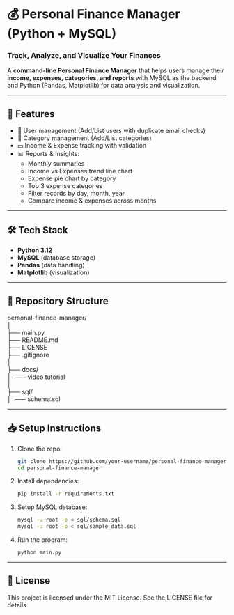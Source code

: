 # 💰 Personal Finance Manager (Python + MySQL)
### Track, Analyze, and Visualize Your Finances

A **command-line Personal Finance Manager** that helps users manage their **income, expenses, categories, and reports** with MySQL as the backend and Python (Pandas, Matplotlib) for data analysis and visualization.

---

## 🚀 Features
- 👤 User management (Add/List users with duplicate email checks)
- 📂 Category management (Add/List categories)
- 💵 Income & Expense tracking with validation
- 📊 Reports & Insights:
  - Monthly summaries
  - Income vs Expenses trend line chart
  - Expense pie chart by category
  - Top 3 expense categories
  - Filter records by day, month, year
  - Compare income & expenses across months

---

## 🛠️ Tech Stack
- **Python 3.12**
- **MySQL** (database storage)
- **Pandas** (data handling)
- **Matplotlib** (visualization)

---

## 📂 Repository Structure
personal-finance-manager/  
│  
├── main.py   
├── README.md   
├── LICENSE   
├── .gitignore  
│  
├── docs/  
│   └── video tutorial  
│  
├── sql/  
│   └── schema.sql  

---

## 📥 Setup Instructions
1. Clone the repo:
   ```bash
   git clone https://github.com/your-username/personal-finance-manager.git
   cd personal-finance-manager
   ```  
2. Install dependencies:
    ```bash
    pip install -r requirements.txt
    ```  
3. Setup MySQL database:
    ```bash
    mysql -u root -p < sql/schema.sql
    mysql -u root -p < sql/sample_data.sql
    ```  
4. Run the program:
    ```bash
    python main.py
    ```

---

## 📝 License
This project is licensed under the MIT License. See the LICENSE file for details.
